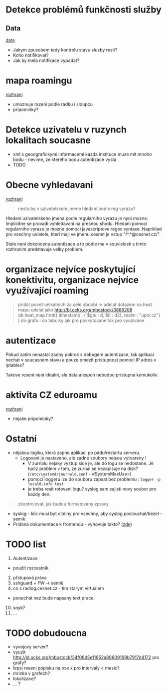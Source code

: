 # Detekce problémů funkčnosti služby

## Data

[data](https://etlog.cesnet.cz/#/detection_data)

- Jakym zpusobem tedy kontrolu stavu sluzby resit?
- Koho notifikovat?
- Jak by mela notifikace vypadat?

# mapa roamingu

[rozhrani](https://etlog.cesnet.cz/#/heat_map)

- umoznuje razeni podle radku i sloupcu
- pripominky?



# Detekce uzivatelu v ruzynch lokalitach soucasne

- xml s geoografickymi informacemi
kazda instituce muze mit mnoho bodu - nevime, ze ktereho bodu autentizace vysla
- TODO


# Obecne vyhledavani

[rozhrani](https://etlog.cesnet.cz/#/search)

> neslo by v uzivatelskem jmene hledani podle reg vyrazu?

Hledani uzivatelskeho jmena podle regularniho vyrazu je nyni mozne.
Implicitne se provadi vyhledavani na presnou shodu.
Hledani pomoci regularniho vyrazu je mozne pomoci javascriptove regex syntaxe.
Napriklad pro vsechny uviatele, kteri maji ve jmenu cesnet je vstup  "/^.*@cesnet.cz/".

Stale neni dokoncena autentizace a to podle me v souvislosti s timto rozhranim predstavuje velky problem.

# organizace nejvíce poskytující konektivitu, organizace nejvíce využívající roaming

> pridat pocet unikatnich za cele obdobi 
> -> udelat dotazem na heat mapu
> udelat jako http://bl.ocks.org/mbostock/3886208
> db.heat_map.find({ timestamp : { $gte : d, $lt : d2}, realm : "upol.cz"} )
> do grafu i do tabulky
> jak pro poskytovane tak pro vyuzivane


# autentizace

Pokud zatim nenastal zadny pokrok s debugem autentizace, tak aplikaci nechat v soucasnem stavu a
pouze omezit pristupnost pomoci IP adres v iptables?

Takove reseni neni idealni, ale data alespon nebudou pristupna komukoliv.


# aktivita CZ eduroamu

[rozhrani](https://etlog.cesnet.cz/#/roaming_activity)

- nejake pripominky?

# Ostatní

- nějakou logiku, která zapne aplikaci po pádu/restartu serveru.
  - Logovani je nastaveno, ale zadne soubory nejsou vytvareny !
    - V zurnalu nejaky vystup sice je, ale do logu se nedostane. Je tudiz problem v tom, ze zurnal se nezapisuje na disk? (`/etc/systemd/journald.conf` - #SystemMaxUse=)
    - pomoci loggeru lze do souboru zapsat bez problemu : `logger -p local0.info test`
    - je treba resit rotovani logu? syslog sam zajisti novy soubor pro kazdy den.
> zkontrolovat, jak budou formatovany zpravy

- syslog - klic musi byt citelny pro vsechny, aby syslog poslouchal/bezel - semik
- Pridana dokumentace k frontendu - vyhovuje takto? ([zde](https://github.com/CESNET/etlog#frontend))


# TODO list
1. Autentizace
  - použít rozcestník
2. přstupová práva
3. sshguard + FW -> semik
8. co s radlog.cesnet.cz - tim starym virtualem
  - ponechat nez bude napsany text prace
10. snyk?
11. ...

# TODO dobudoucna
- vyvojovy server?
- vyuzit http://bl.ocks.org/mbostock/34f08d5e11952a80609169b7917d4172 pro grafy?
- lepsi reseni popisku na ose x pro intervaly < mesic?
- mrizka v grafech?
- lokalizace?
- ... ?



